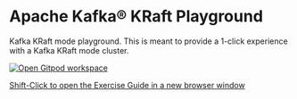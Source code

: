 # Apache Kafka® KRaft Playground

Kafka KRaft mode playground. This is meant to provide a 1-click experience with a Kafka KRaft mode cluster.

[![Open Gitpod workspace](https://gitpod.io/button/open-in-gitpod.svg)](https://gitpod.io/#https://github.com/confluentinc/learn-kafka-kraft)

[Shift-Click to open the Exercise Guide in a new browser window](http://confluent-learn-kafka.s3-website-us-west-2.amazonaws.com/kraft-playground/)
